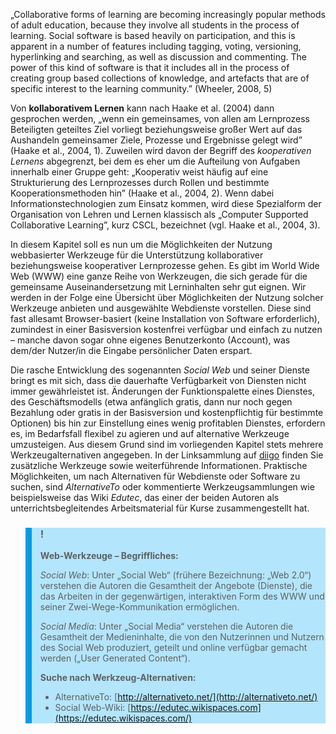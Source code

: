 „Collaborative forms of learning are becoming increasingly popular methods of adult education, because they involve all students in the process of learning. Social software is based heavily on participation, and this is apparent in a number of features including tagging, voting, versioning, hyperlinking and searching, as well as discussion and commenting. The power of this kind of software is that it includes all in the process of creating group based collections of knowledge, and artefacts that are of specific interest to the learning community.” (Wheeler, 2008, 5)

Von **kollaborativem Lernen** kann nach Haake et al. (2004) dann gesprochen werden, „wenn ein gemeinsames, von allen am Lernprozess Beteiligten geteiltes Ziel vorliegt beziehungsweise großer Wert auf das Aushandeln gemeinsamer Ziele, Prozesse und Ergebnisse gelegt wird” (Haake et al., 2004, 1). Zuweilen wird davon der Begriff des *kooperativen Lernens* abgegrenzt, bei dem es eher um die Aufteilung von Aufgaben innerhalb einer Gruppe geht: „Kooperativ weist häufig auf eine Strukturierung des Lernprozesses durch Rollen und bestimmte Kooperationsmethoden hin” (Haake et al., 2004, 2). Wenn dabei Informationstechnologien zum Einsatz kommen, wird diese Spezialform der Organisation von Lehren und Lernen klassisch als „Computer Supported Collaborative Learning”, kurz CSCL, bezeichnet (vgl. Haake et al., 2004, 3).

In diesem Kapitel soll es nun um die Möglichkeiten der Nutzung webbasierter Werkzeuge für die Unterstützung kollaborativer beziehungsweise kooperativer Lernprozesse gehen. Es gibt im World Wide Web (WWW) eine ganze Reihe von Werkzeugen, die sich gerade für die gemeinsame Auseinandersetzung mit Lerninhalten sehr gut eignen. Wir werden in der Folge eine Übersicht über Möglichkeiten der Nutzung solcher Werkzeuge anbieten und ausgewählte Webdienste vorstellen. Diese sind fast allesamt Browser-basiert (keine Installation von Software erforderlich), zumindest in einer Basisversion kostenfrei verfügbar und einfach zu nutzen – manche davon sogar ohne eigenes Benutzerkonto (Account), was dem/der Nutzer/in die Eingabe persönlicher Daten erspart.

Die rasche Entwicklung des sogenannten *Social Web* und seiner Dienste bringt es mit sich, dass die dauerhafte Verfügbarkeit von Diensten nicht immer gewährleistet ist. Änderungen der Funktionspalette eines Dienstes, des Geschäftsmodells (etwa anfänglich gratis, dann nur noch gegen Bezahlung oder gratis in der Basisversion und kostenpflichtig für bestimmte Optionen) bis hin zur Einstellung eines wenig profitablen Dienstes, erfordern es, im Bedarfsfall flexibel zu agieren und auf alternative Werkzeuge umzusteigen. Aus diesem Grund sind im vorliegenden Kapitel stets mehrere Werkzeugalternativen angegeben. In der Linksammlung auf [diigo](https://www.diigo.com/) finden Sie zusätzliche Werkzeuge sowie weiterführende Informationen. Praktische Möglichkeiten, um nach Alternativen für Webdienste oder Software zu suchen, sind *AlternativeTo* oder kommentierte Werkzeugsammlungen wie beispielsweise das Wiki *Edutec*, das einer der beiden Autoren als unterrichtsbegleitendes Arbeitsmaterial für Kurse zusammengestellt hat.

<blockquote style="background: #B3E5FC; border-left: 10px solid #039BE5">

### !

**Web-Werkzeuge – Begriffliches:**

*Social Web*: Unter „Social Web“ (frühere Bezeichnung: „Web 2.0“) verstehen die Autoren die Gesamtheit der Angebote (Dienste), die das Arbeiten in der gegenwärtigen, interaktiven Form des WWW und seiner Zwei-Wege-Kommunikation ermöglichen.

*Social Media*: Unter „Social Media“ verstehen die Autoren die Gesamtheit der Medieninhalte, die von den Nutzerinnen und Nutzern des Social Web produziert, geteilt und online verfügbar gemacht werden („User Generated Content“).

**Suche nach Werkzeug-Alternativen:**

- AlternativeTo: [http://alternativeto.net/](http://alternativeto.net/)
- Social Web-Wiki: [https://edutec.wikispaces.com](https://edutec.wikispaces.com/)

</blockquote>
